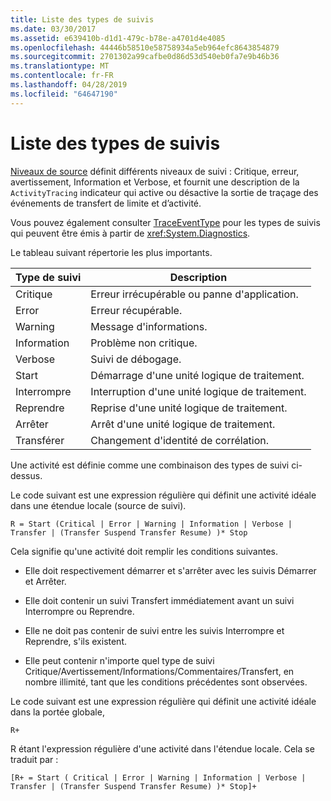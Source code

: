 ```yaml
---
title: Liste des types de suivis
ms.date: 03/30/2017
ms.assetid: e639410b-d1d1-479c-b78e-a4701d4e4085
ms.openlocfilehash: 44446b58510e58758934a5eb964efc8643854879
ms.sourcegitcommit: 2701302a99cafbe0d86d53d540eb0fa7e9b46b36
ms.translationtype: MT
ms.contentlocale: fr-FR
ms.lasthandoff: 04/28/2019
ms.locfileid: "64647190"
---
```

# <a name="trace-type-summary"></a>Liste des types de suivis
[Niveaux de source](https://go.microsoft.com/fwlink/?LinkID=94943) définit différents niveaux de suivi : Critique, erreur, avertissement, Information et Verbose, et fournit une description de la `ActivityTracing` indicateur qui active ou désactive la sortie de traçage des événements de transfert de limite et d’activité.  
  
 Vous pouvez également consulter [TraceEventType](https://go.microsoft.com/fwlink/?LinkId=95169) pour les types de suivis qui peuvent être émis à partir de <xref:System.Diagnostics>.  
  
 Le tableau suivant répertorie les plus importants.  
  
|Type de suivi|Description|  
|----------------|-----------------|  
|Critique|Erreur irrécupérable ou panne d'application.|  
|Error|Erreur récupérable.|  
|Warning|Message d'informations.|  
|Information|Problème non critique.|  
|Verbose|Suivi de débogage.|  
|Start|Démarrage d'une unité logique de traitement.|  
|Interrompre|Interruption d'une unité logique de traitement.|  
|Reprendre|Reprise d'une unité logique de traitement.|  
|Arrêter|Arrêt d'une unité logique de traitement.|  
|Transférer|Changement d'identité de corrélation.|  
  
 Une activité est définie comme une combinaison des types de suivi ci-dessus.  
  
 Le code suivant est une expression régulière qui définit une activité idéale dans une étendue locale (source de suivi).  
  
 `R = Start (Critical | Error | Warning | Information | Verbose | Transfer | (Transfer Suspend Transfer Resume) )* Stop`  
  
 Cela signifie qu'une activité doit remplir les conditions suivantes.  
  
- Elle doit respectivement démarrer et s'arrêter avec les suivis Démarrer et Arrêter.  
  
- Elle doit contenir un suivi Transfert immédiatement avant un suivi Interrompre ou Reprendre.  
  
- Elle ne doit pas contenir de suivi entre les suivis Interrompre et Reprendre, s'ils existent.  
  
- Elle peut contenir n'importe quel type de suivi Critique/Avertissement/Informations/Commentaires/Transfert, en nombre illimité, tant que les conditions précédentes sont observées.  
  
 Le code suivant est une expression régulière qui définit une activité idéale dans la portée globale,  
  
```  
R+   
```  
  
 R étant l'expression régulière d'une activité dans l'étendue locale. Cela se traduit par :  
  
```  
[R+ = Start ( Critical | Error | Warning | Information | Verbose | Transfer | (Transfer Suspend Transfer Resume) )* Stop]+  
```

